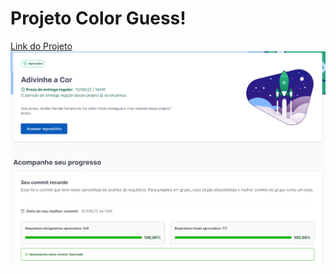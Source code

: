 # Projeto Color Guess!

[Link do Projeto](https://aysllanferreira.github.io/Projeto-05-Color-Guess/)
![Project Color Guess](./colorGuess.png)
